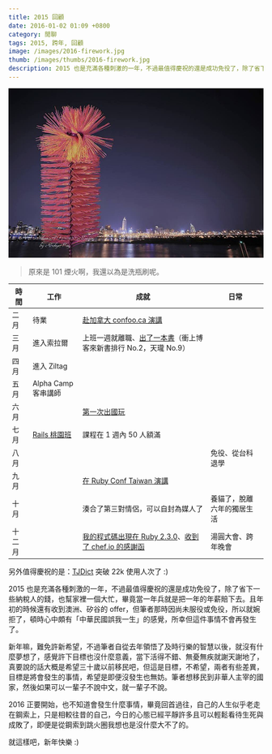 ```yaml
---
title: 2015 回顧
date: 2016-01-02 01:09 +0800
category: 閒聊
tags: 2015, 跨年, 回顧
image: /images/2016-firework.jpg
thumb: /images/thumbs/2016-firework.jpg
description: 2015 也是充滿各種刺激的一年，不過最值得慶祝的還是成功免役了，除了省下一些納稅人的錢，也幫家裡一個大忙，畢竟當一年兵就是把一年的年薪賠下去。且年初的時候還有收到澳洲、矽谷的 offer，但筆者那時因尚未服役或免役，所以就婉拒了，頓時心中頗有「中華民國誤我一生」的感覺，所幸但這件事情不會再發生了。
---
```


![](/images/2016-firework.jpg)

> 原來是 101 煙火啊，我還以為是洗瓶刷呢。

時間   | 工作                | 成就                                                               | 日常
------ | ---                 | ---                                                                | ---
二月   | 待業                | [赴加拿大 confoo.ca 演講]                                          |
三月   | 進入索拉爾          | 上班一週就離職、[出了一本書]（衝上博客來新書排行 No.2，天瓏 No.9） |
四月   | 進入 Ziltag         |                                                                    |
五月   | Alpha Camp 客串講師 |                                                                    |
六月   |                     | [第一次出國玩]                                                     |
七月   | [Rails 桃園班]      | 課程在 1 週內 50 人額滿                                            |
八月   |                     |                                                                    | 免役、從台科退學
九月   |                     | [在 Ruby Conf Taiwan 演講]                                         |
十月   |                     | 湊合了第三對情侶，可以自封為媒人了                                 | 養貓了，脫離六年的獨居生活
十二月 |                     | [我的程式碼出現在 Ruby 2.3.0]、[收到了 chef.io 的感謝函]             | 湯圓大會、跨年晚會

另外值得慶祝的是：[TJDict] 突破 22k 使用人次了 :)

<!-- more -->

2015 也是充滿各種刺激的一年，不過最值得慶祝的還是成功免役了，除了省下一些納稅人的錢，也幫家裡一個大忙，畢竟當一年兵就是把一年的年薪賠下去。且年初的時候還有收到澳洲、矽谷的 offer，但筆者那時因尚未服役或免役，所以就婉拒了，頓時心中頗有「中華民國誤我一生」的感覺，所幸但這件事情不會再發生了。

新年嘛，難免許新希望，不過筆者自從去年領悟了及時行樂的智慧以後，就沒有什麼夢想了，感覺許下目標也沒什麼意義，當下活得不錯、無憂無疾就謝天謝地了，真要說的話大概是希望三十歲以前移民吧，但這是目標，不希望，兩者有些差異，目標是將會發生的事情，希望是即便沒發生也無妨。筆者想移民到非華人主宰的國家，然後如果可以一輩子不說中文，就一輩子不說。

2016 正要開始，也不知道會發生什麼事情，畢竟回首過往，自己的人生似乎老走在鋼索上，只是相較往昔的自己，今日的心態已經平靜許多且可以輕鬆看待生死與成敗了，即便是從鋼索到跳火圈我想也是沒什麼大不了的。

就這樣吧，新年快樂 :)

[出了一本書]: /rails-road
[赴加拿大 confoo.ca 演講]: /2015/02/23/feedback-to-confoo-2015
[第一次出國玩]: /2015/07/03/dream-of-traveling-abroad
[Rails 桃園班]: /events/2015-07-ruby-on-rails-training
[在 Ruby Conf Taiwan 演講]: https://youtu.be/0mphTtsekkI?t=3m13s
[收到了 chef.io 的感謝函]: https://www.facebook.com/tonytonyjan/posts/10153405300657620
[我的程式碼出現在 Ruby 2.3.0]: https://www.facebook.com/tonytonyjan/posts/10153377306582620
[TJDict]: https://chrome.google.com/webstore/detail/caafmojgjlbflohillejdmnghkpcjjpp